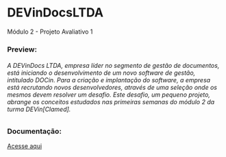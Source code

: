 # DEVinDocsLTDA
Módulo 2 - Projeto Avaliativo 1

<h3>Preview:</h3>

<h6>A DEVinDocs LTDA, empresa líder no segmento de gestão de documentos, está iniciando o desenvolvimento de um novo software de gestão, intitulado DOCin. Para a criação e implantação do software, a empresa está recrutando novos desenvolvedores, através de uma seleção onde os mesmos devem resolver um desafio. Este desafio, um pequeno projeto, abrange os conceitos estudados nas primeiras semanas do módulo 2 da turma DEVin[Clamed].</h6>

<h3>Documentação:</h3>

<a href="https://docs.google.com/document/d/1WPX_VeFztKeNpLNMA1879KRNCFWayYtqirBGAHWtolI/edit?usp=sharing">Acesse aqui</a>

